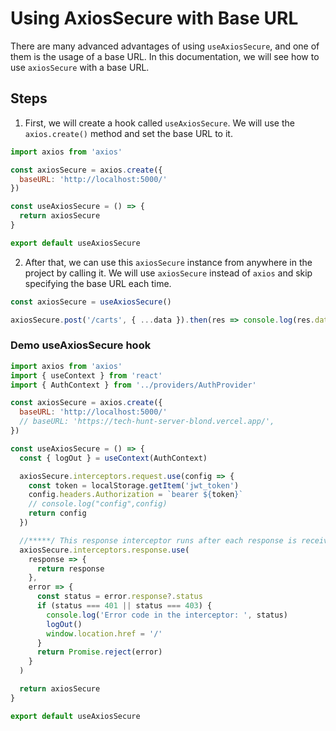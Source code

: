 # Using AxiosSecure with Base URL

There are many advanced advantages of using `useAxiosSecure`, and one of them is the usage of a base URL. In this documentation, we will see how to use `axiosSecure` with a base URL.

## Steps

1. First, we will create a hook called `useAxiosSecure`. We will use the `axios.create()` method and set the base URL to it.

```javascript
import axios from 'axios'

const axiosSecure = axios.create({
  baseURL: 'http://localhost:5000/'
})

const useAxiosSecure = () => {
  return axiosSecure
}

export default useAxiosSecure
```

2. After that, we can use this `axiosSecure` instance from anywhere in the project by calling it. We will use `axiosSecure` instead of `axios` and skip specifying the base URL each time.

```javascript
const axiosSecure = useAxiosSecure()

axiosSecure.post('/carts', { ...data }).then(res => console.log(res.data))
```

### Demo useAxiosSecure hook

```js
import axios from 'axios'
import { useContext } from 'react'
import { AuthContext } from '../providers/AuthProvider'

const axiosSecure = axios.create({
  baseURL: 'http://localhost:5000/'
  // baseURL: 'https://tech-hunt-server-blond.vercel.app/',
})

const useAxiosSecure = () => {
  const { logOut } = useContext(AuthContext)

  axiosSecure.interceptors.request.use(config => {
    const token = localStorage.getItem('jwt_token')
    config.headers.Authorization = `bearer ${token}`
    // console.log("config",config)
    return config
  })

  //*****/ This response interceptor runs after each response is received from the server.
  axiosSecure.interceptors.response.use(
    response => {
      return response
    },
    error => {
      const status = error.response?.status
      if (status === 401 || status === 403) {
        console.log('Error code in the interceptor: ', status)
        logOut()
        window.location.href = '/'
      }
      return Promise.reject(error)
    }
  )

  return axiosSecure
}

export default useAxiosSecure
```
